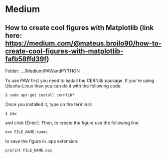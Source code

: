 # Medium

## How to create cool figures with Matplotlib (link here: https://medium.com/@mateus.broilo90/how-to-create-cool-figures-with-matplotlib-fafb58ffd39f)
Folder: .../Medium/PAWandPYTHON 
  
  To use PAW first you need to isntall the CERNlib package. If you're using Ubuntu-Linux than you can do it with the following code:
  
    $ sudo apt-get install cernlib*
   
  Once you installed it, type on the terminal:
  
    $ paw

  and click (Enter). Then, to create the figure use the following line:
  
    exe FILE_NAME.kumac
    
  to save the figure in .eps extension:
  
    p/print FILE_NAME.eps
